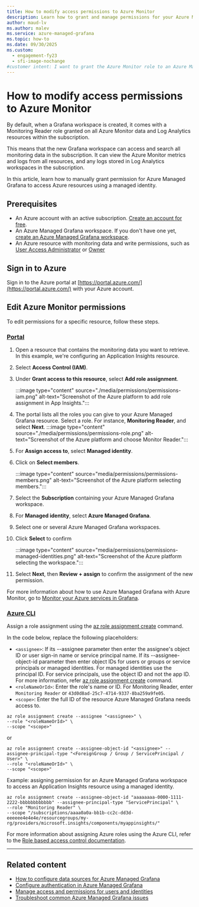 ```yaml
---
title: How to modify access permissions to Azure Monitor
description: Learn how to grant and manage permissions for your Azure Managed Grafana workspace to access monitoring data in Azure.
author: maud-lv 
ms.author: malev 
ms.service: azure-managed-grafana
ms.topic: how-to 
ms.date: 09/30/2025
ms.custom:
  - engagement-fy23
  - sfi-image-nochange
#customer intent: I want to grant the Azure Monitor role to an Azure Managed Grafana workspace so that I can start monitoring an Azure service in Grafana.
---
```


# How to modify access permissions to Azure Monitor

By default, when a Grafana workspace is created, it comes with a Monitoring Reader role granted on all Azure Monitor data and Log Analytics resources within the subscription.
 
This means that the new Grafana workspace can access and search all monitoring data in the subscription. It can view the Azure Monitor metrics and logs from all resources, and any logs stored in Log Analytics workspaces in the subscription.

In this article, learn how to manually grant permission for Azure Managed Grafana to access Azure resources using a managed identity.

## Prerequisites

- An Azure account with an active subscription. [Create an account for free](https://azure.microsoft.com/free).
- An Azure Managed Grafana workspace. If you don't have one yet, [create an Azure Managed Grafana workspace](./quickstart-managed-grafana-portal.md).
- An Azure resource with monitoring data and write permissions, such as [User Access Administrator](../../articles/role-based-access-control/built-in-roles.md#user-access-administrator) or [Owner](../../articles/role-based-access-control/built-in-roles.md#owner)

## Sign in to Azure

Sign in to the Azure portal at [https://portal.azure.com/](https://portal.azure.com/) with your Azure account.

## Edit Azure Monitor permissions

To edit permissions for a specific resource, follow these steps.

### [Portal](#tab/azure-portal)

1. Open a resource that contains the monitoring data you want to retrieve. In this example, we're configuring an Application Insights resource.
1. Select **Access Control (IAM)**.
1. Under **Grant access to this resource**, select **Add role assignment**.

   :::image type="content" source="./media/permissions/permissions-iam.png" alt-text="Screenshot of the Azure platform to add role assignment in App Insights.":::

1. The portal lists all the roles you can give to your Azure Managed Grafana resource. Select a role. For instance, **Monitoring Reader**, and select **Next**.
      :::image type="content" source="./media/permissions/permissions-role.png" alt-text="Screenshot of the Azure platform and choose Monitor Reader.":::

1. For **Assign access to**, select **Managed identity**.
1. Click on **Select members**.

      :::image type="content" source="media/permissions/permissions-members.png" alt-text="Screenshot of the Azure platform selecting members.":::

1. Select the **Subscription** containing your Azure Managed Grafana workspace.
1. For **Managed identity**, select **Azure Managed Grafana**.
1. Select one or several Azure Managed Grafana workspaces.
1. Click **Select** to confirm

      :::image type="content" source="media/permissions/permissions-managed-identities.png" alt-text="Screenshot of the Azure platform selecting the workspace.":::

1. Select **Next**, then **Review + assign** to confirm the assignment of the new permission.

For more information about how to use Azure Managed Grafana with Azure Monitor, go to [Monitor your Azure services in Grafana](/azure/azure-monitor/visualize/grafana-plugin).

### [Azure CLI](#tab/azure-cli)

Assign a role assignment using the [az role assignment create](/cli/azure/role/assignment#az-role-assignment-create) command.

In the code below, replace the following placeholders:

- `<assignee>`: If its --assignee parameter then enter the assignee's object ID or user sign-in name or service principal name. If its --assignee-object-id parameter then enter object IDs for users or groups or service principals or managed identities. For managed identities use the principal ID. For service principals, use the object ID and not the app ID. For more information, refer [az role assignment create](/cli/azure/role/assignment#az-role-assignment-create) command.
- `<roleNameOrId>`: Enter the role's name or ID. For Monitoring Reader, enter `Monitoring Reader` or `43d0d8ad-25c7-4714-9337-8ba259a9fe05`.
- `<scope>`: Enter the full ID of the resource Azure Managed Grafana needs access to.

```azurecli
az role assignment create --assignee "<assignee>" \
--role "<roleNameOrId>" \
--scope "<scope>"
```

or

```azurecli
az role assignment create --assignee-object-id "<assignee>" --assignee-principal-type "<ForeignGroup / Group / ServicePrincipal / User>" \
--role "<roleNameOrId>" \
--scope "<scope>"
```

Example: assigning permission for an Azure Managed Grafana workspace to access an Application Insights resource using a managed identity.

```azurecli
az role assignment create --assignee-object-id "aaaaaaaa-0000-1111-2222-bbbbbbbbbbbb" --assignee-principal-type "ServicePrincipal" \
--role "Monitoring Reader" \
--scope "/subscriptions/aaaa0a0a-bb1b-cc2c-dd3d-eeeeee4e4e4e/resourcegroups/my-rg/providers/microsoft.insights/components/myappinsights/"
```

For more information about assigning Azure roles using the Azure CLI, refer to the [Role based access control documentation](../role-based-access-control/role-assignments-cli.md).

---

## Related content

- [How to configure data sources for Azure Managed Grafana](./how-to-data-source-plugins-managed-identity.md)
- [Configure authentication in Azure Managed Grafana](./how-to-authentication-permissions.md)
- [Manage access and permissions for users and identities](./how-to-manage-access-permissions-users-identities.md)
- [Troubleshoot common Azure Managed Grafana issues](./troubleshoot-managed-grafana.md)
